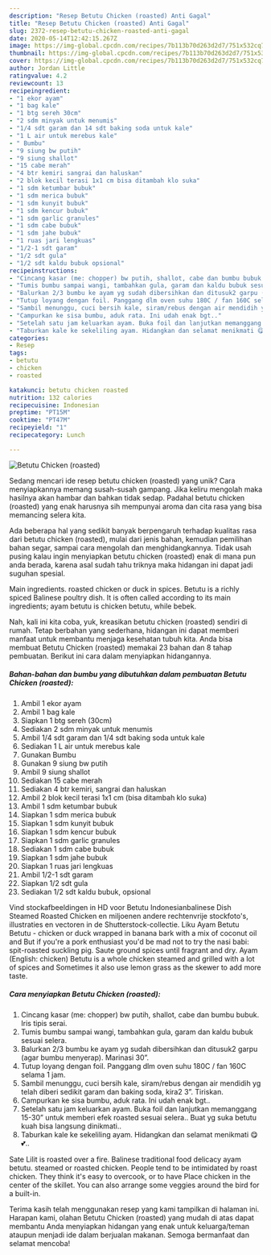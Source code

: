 ```yaml
---
description: "Resep Betutu Chicken (roasted) Anti Gagal"
title: "Resep Betutu Chicken (roasted) Anti Gagal"
slug: 2372-resep-betutu-chicken-roasted-anti-gagal
date: 2020-05-14T12:42:15.267Z
image: https://img-global.cpcdn.com/recipes/7b113b70d263d2d7/751x532cq70/betutu-chicken-roasted-foto-resep-utama.jpg
thumbnail: https://img-global.cpcdn.com/recipes/7b113b70d263d2d7/751x532cq70/betutu-chicken-roasted-foto-resep-utama.jpg
cover: https://img-global.cpcdn.com/recipes/7b113b70d263d2d7/751x532cq70/betutu-chicken-roasted-foto-resep-utama.jpg
author: Jordan Little
ratingvalue: 4.2
reviewcount: 13
recipeingredient:
- "1 ekor ayam"
- "1 bag kale"
- "1 btg sereh 30cm"
- "2 sdm minyak untuk menumis"
- "1/4 sdt garam dan 14 sdt baking soda untuk kale"
- "1 L air untuk merebus kale"
- " Bumbu"
- "9 siung bw putih"
- "9 siung shallot"
- "15 cabe merah"
- "4 btr kemiri sangrai dan haluskan"
- "2 blok kecil terasi 1x1 cm bisa ditambah klo suka"
- "1 sdm ketumbar bubuk"
- "1 sdm merica bubuk"
- "1 sdm kunyit bubuk"
- "1 sdm kencur bubuk"
- "1 sdm garlic granules"
- "1 sdm cabe bubuk"
- "1 sdm jahe bubuk"
- "1 ruas jari lengkuas"
- "1/2-1 sdt garam"
- "1/2 sdt gula"
- "1/2 sdt kaldu bubuk opsional"
recipeinstructions:
- "Cincang kasar (me: chopper) bw putih, shallot, cabe dan bumbu bubuk. Iris tipis serai."
- "Tumis bumbu sampai wangi, tambahkan gula, garam dan kaldu bubuk sesuai selera."
- "Balurkan 2/3 bumbu ke ayam yg sudah dibersihkan dan ditusuk2 garpu (agar bumbu menyerap). Marinasi 30”."
- "Tutup loyang dengan foil. Panggang dlm oven suhu 180C / fan 160C selama 1 jam."
- "Sambil menunggu, cuci bersih kale, siram/rebus dengan air mendidih yg telah diberi sedikit garam dan baking soda, kira2 3”. Tiriskan."
- "Campurkan ke sisa bumbu, aduk rata. Ini udah enak bgt.."
- "Setelah satu jam keluarkan ayam. Buka foil dan lanjutkan memanggang 15-30” untuk memberi efek roasted sesuai selera.. Buat yg suka betutu kuah bisa langsung dinikmati.."
- "Taburkan kale ke sekeliling ayam. Hidangkan dan selamat menikmati 😋💕.."
categories:
- Resep
tags:
- betutu
- chicken
- roasted

katakunci: betutu chicken roasted 
nutrition: 132 calories
recipecuisine: Indonesian
preptime: "PT15M"
cooktime: "PT47M"
recipeyield: "1"
recipecategory: Lunch

---
```



![Betutu Chicken (roasted)](https://img-global.cpcdn.com/recipes/7b113b70d263d2d7/751x532cq70/betutu-chicken-roasted-foto-resep-utama.jpg)

Sedang mencari ide resep betutu chicken (roasted) yang unik? Cara menyiapkannya memang susah-susah gampang. Jika keliru mengolah maka hasilnya akan hambar dan bahkan tidak sedap. Padahal betutu chicken (roasted) yang enak harusnya sih mempunyai aroma dan cita rasa yang bisa memancing selera kita.

Ada beberapa hal yang sedikit banyak berpengaruh terhadap kualitas rasa dari betutu chicken (roasted), mulai dari jenis bahan, kemudian pemilihan bahan segar, sampai cara mengolah dan menghidangkannya. Tidak usah pusing kalau ingin menyiapkan betutu chicken (roasted) enak di mana pun anda berada, karena asal sudah tahu triknya maka hidangan ini dapat jadi suguhan spesial.

Main ingredients. roasted chicken or duck in spices. Betutu is a richly spiced Balinese poultry dish. It is often called according to its main ingredients; ayam betutu is chicken betutu, while bebek.


Nah, kali ini kita coba, yuk, kreasikan betutu chicken (roasted) sendiri di rumah. Tetap berbahan yang sederhana, hidangan ini dapat memberi manfaat untuk membantu menjaga kesehatan tubuh kita. Anda bisa membuat Betutu Chicken (roasted) memakai 23 bahan dan 8 tahap pembuatan. Berikut ini cara dalam menyiapkan hidangannya.

<!--inarticleads1-->

##### Bahan-bahan dan bumbu yang dibutuhkan dalam pembuatan Betutu Chicken (roasted):

1. Ambil 1 ekor ayam
1. Ambil 1 bag kale
1. Siapkan 1 btg sereh (30cm)
1. Sediakan 2 sdm minyak untuk menumis
1. Ambil 1/4 sdt garam dan 1/4 sdt baking soda untuk kale
1. Sediakan 1 L air untuk merebus kale
1. Gunakan  Bumbu
1. Gunakan 9 siung bw putih
1. Ambil 9 siung shallot
1. Sediakan 15 cabe merah
1. Sediakan 4 btr kemiri, sangrai dan haluskan
1. Ambil 2 blok kecil terasi 1x1 cm (bisa ditambah klo suka)
1. Ambil 1 sdm ketumbar bubuk
1. Siapkan 1 sdm merica bubuk
1. Siapkan 1 sdm kunyit bubuk
1. Siapkan 1 sdm kencur bubuk
1. Siapkan 1 sdm garlic granules
1. Sediakan 1 sdm cabe bubuk
1. Siapkan 1 sdm jahe bubuk
1. Siapkan 1 ruas jari lengkuas
1. Ambil 1/2-1 sdt garam
1. Siapkan 1/2 sdt gula
1. Sediakan 1/2 sdt kaldu bubuk, opsional


Vind stockafbeeldingen in HD voor Betutu Indonesianbalinese Dish Steamed Roasted Chicken en miljoenen andere rechtenvrije stockfoto&#39;s, illustraties en vectoren in de Shutterstock-collectie. Liku Ayam Betutu Betutu - chicken or duck wrapped in banana bark with a mix of coconut oil and But if you&#39;re a pork enthusiast you&#39;d be mad not to try the nasi babi: spit-roasted suckling pig. Saute ground spices until fragrant and dry. Ayam (English: chicken) Betutu is a whole chicken steamed and grilled with a lot of spices and Sometimes it also use lemon grass as the skewer to add more taste. 

<!--inarticleads2-->

##### Cara menyiapkan Betutu Chicken (roasted):

1. Cincang kasar (me: chopper) bw putih, shallot, cabe dan bumbu bubuk. Iris tipis serai.
1. Tumis bumbu sampai wangi, tambahkan gula, garam dan kaldu bubuk sesuai selera.
1. Balurkan 2/3 bumbu ke ayam yg sudah dibersihkan dan ditusuk2 garpu (agar bumbu menyerap). Marinasi 30”.
1. Tutup loyang dengan foil. Panggang dlm oven suhu 180C / fan 160C selama 1 jam.
1. Sambil menunggu, cuci bersih kale, siram/rebus dengan air mendidih yg telah diberi sedikit garam dan baking soda, kira2 3”. Tiriskan.
1. Campurkan ke sisa bumbu, aduk rata. Ini udah enak bgt..
1. Setelah satu jam keluarkan ayam. Buka foil dan lanjutkan memanggang 15-30” untuk memberi efek roasted sesuai selera.. Buat yg suka betutu kuah bisa langsung dinikmati..
1. Taburkan kale ke sekeliling ayam. Hidangkan dan selamat menikmati 😋💕..


Sate Lilit is roasted over a fire. Balinese traditional food delicacy ayam betutu. steamed or roasted chicken. People tend to be intimidated by roast chicken. They think it&#39;s easy to overcook, or to have Place chicken in the center of the skillet. You can also arrange some veggies around the bird for a built-in. 

Terima kasih telah menggunakan resep yang kami tampilkan di halaman ini. Harapan kami, olahan Betutu Chicken (roasted) yang mudah di atas dapat membantu Anda menyiapkan hidangan yang enak untuk keluarga/teman ataupun menjadi ide dalam berjualan makanan. Semoga bermanfaat dan selamat mencoba!
